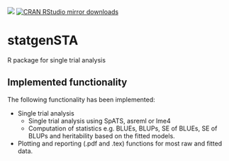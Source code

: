 [![](http://www.r-pkg.org/badges/version/statgenSTA)](http://www.r-pkg.org/pkg/statgenSTA)
[![CRAN RStudio mirror downloads](http://cranlogs.r-pkg.org/badges/statgenSTA)](http://www.r-pkg.org/pkg/statgenSTA)

statgenSTA
==========

R package for single trial analysis

## Implemented functionality

The following functionality has been implemented:

  - Single trial analysis
      - Single trial analysis using SpATS, asreml or lme4
      - Computation of statistics e.g. BLUEs, BLUPs, SE of BLUEs, SE of
        BLUPs and heritability based on the fitted models.
  - Plotting and reporting (.pdf and .tex) functions for most raw and
    fitted data.
